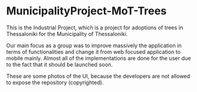 # MunicipalityProject-MoT-Trees

This is the Industrial Project, which is a project for adoptions of trees in Thessaloniki for the Municipality of Thessaloniki.

Our main focus as a group was to improve massively the application in terms of functionalities and change it from web focused application to mobile mainly.
Almost all of the implementations are done for the user due to the fact that it should be launched soon.

These are some photos of the UI, because the developers are not allowed to expose the repository (copyrighted).
